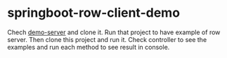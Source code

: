 # springboot-row-client-demo

Chech [demo-server](https://github.com/idioglossia/row-demo) and clone it. Run that project to have example of row server. Then clone this project and run it. Check controller to see the examples and run each method to see result in console.
